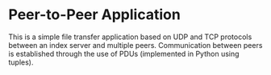 # Peer-to-Peer Application

This is a simple file transfer application based on UDP and TCP protocols between an index server and multiple peers. Communication between peers is established through the use of PDUs (implemented in Python using tuples).
